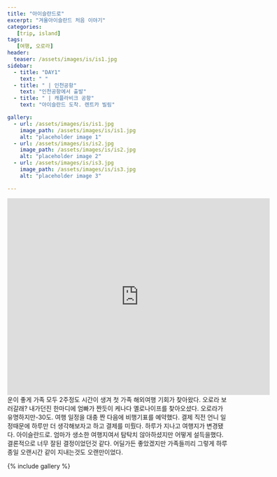 ```yaml
---
title: "아이슬란드로"
excerpt: "겨울아이슬란드 처음 이야기"
categories:
   [trip, island]
tags:
   [여행, 오로라]
header:
  teaser: /assets/images/is/is1.jpg
sidebar:
  - title: "DAY1"
    text: " "
  - title: " | 인천공항"
    text: "인천공항에서 출발"
  - title: " | 캐플라비크 공항"
    text: "아이슬란드 도착. 렌트카 빌림"

gallery:
  - url: /assets/images/is/is1.jpg
    image_path: /assets/images/is/is1.jpg
    alt: "placeholder image 1"
  - url: /assets/images/is/is2.jpg
    image_path: /assets/images/is/is2.jpg
    alt: "placeholder image 2"
  - url: /assets/images/is/is3.jpg
    image_path: /assets/images/is/is3.jpg
    alt: "placeholder image 3"

---
```

<iframe src="https://www.google.com/maps/embed?pb=!1m28!1m12!1m3!1d46072479.00833075!2d17.133995610168032!3d45.18626719080648!2m3!1f0!2f0!3f0!3m2!1i1024!2i768!4f13.1!4m13!3e4!4m5!1s0x357b9a833a5efa59%3A0x8d4ba096cb5cbed4!2z7J247LKc6rSR7Jet7IucIOykkeq1rCDqs7Xtla3roZwg7J247LKc6rWt7KCc6rO17ZWtIChJQ04p!3m2!1d37.4601908!2d126.44069569999999!4m5!1s0x4929fdfce2ab799f%3A0x27f88d0a15c328cd!2z7LyA7ZSM652867mE7YGsIOq1reygnOqzte2VrSAoS0VGKSBLZWZsYXbDrWt1cmZsdWd2w7ZsbHVyLCBLZWZsYXbDrWssIOyVhOydtOyKrOuegOuTnA!3m2!1d63.9786029!2d-22.635036!5e0!3m2!1sko!2skr!4v1556868025804!5m2!1sko!2skr" width="600" height="450" frameborder="0" style="border:0" allowfullscreen></iframe>
운이 좋게 가족 모두 2주정도 시간이 생겨 첫 가족 해외여행 기회가 찾아왔다.  
오로라 보러갈래?   
내가던진 한마디에 엄빠가 짠듯이 케나다 옐로나이프를 찾아오셨다.  
오로라가 유명하지만-30도. 여행 일정을 대충 짠 다음에 비행기표를 예약했다.  
결제 직전 언니 일정때문에 하루만 더 생각해보자고 하고 결제를 미뤘다.  
하루가 지나고 여행지가 변경됐다.  
아이슬란드로.  
엄마가 생소한 여행지여서 탐탁치 않아하셨지만 어떻게 설득을했다.  
결론적으로 너무 잘된 결정이었던것 같다. 어딜가든 좋았겠지만  
가족들끼리 그렇게 하루종일 오랜시간 같이 지내는것도 오랜만이었다.  

{% include gallery  %}
